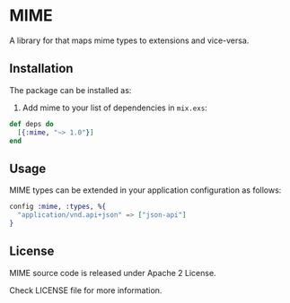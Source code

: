# MIME

A library for that maps mime types to extensions and vice-versa.

## Installation

The package can be installed as:

1. Add mime to your list of dependencies in `mix.exs`:

  ```elixir
  def deps do
    [{:mime, "~> 1.0"}]
  end
  ```
  
## Usage

MIME types can be extended in your application configuration
as follows:

```elixir
config :mime, :types, %{
  "application/vnd.api+json" => ["json-api"]
}
```

## License

MIME source code is released under Apache 2 License.

Check LICENSE file for more information.
